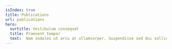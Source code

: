 ```yaml
---
isIndex: true
title: Publications
url: publications
hero:
  surtitle: Vestibulum consequat
  title: Praesent tempor
  text:  Nam sodales ut arcu at ullamcorper. Suspendisse sed dui sollicitudin, aliquet diam in, aliquam arcu. Vestibulum consequat sit amet est eleifend laoreet. Praesent tempor arcu ex, et elementum neque dictum venenatis. 
---
```

